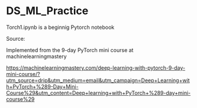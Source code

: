 # DS_ML_Practice

Torch1.ipynb is a beginnig Pytorch notebook

Source:

Implemented from the 9-day PyTorch mini course at machinelearningmastery

https://machinelearningmastery.com/deep-learning-with-pytorch-9-day-mini-course/?utm_source=drip&utm_medium=email&utm_campaign=Deep+Learning+with+PyTorch+%289-Day+Mini-Course%29&utm_content=Deep+learning+with+PyTorch+%289-day+mini-course%29
